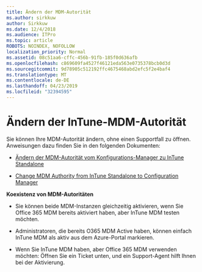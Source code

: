 ```yaml
---
title: Ändern der MDM-Autorität
ms.author: sirkkuw
author: Sirkkuw
ms.date: 12/4/2018
ms.audience: ITPro
ms.topic: article
ROBOTS: NOINDEX, NOFOLLOW
localization_priority: Normal
ms.assetid: 08c51aa6-cffc-456b-91fb-185f0d636afb
ms.openlocfilehash: c869609fa4527f46121eda563e0735378bcb0d3d
ms.sourcegitcommit: 9d78905c512192ffc4675468abd2efc5f2e4baf4
ms.translationtype: MT
ms.contentlocale: de-DE
ms.lasthandoff: 04/23/2019
ms.locfileid: "32394595"
---
```

# <a name="change-intune-mdm-authority"></a>Ändern der InTune-MDM-Autorität

Sie können Ihre MDM-Autorität ändern, ohne einen Supportfall zu öffnen. Anweisungen dazu finden Sie in den folgenden Dokumenten:
  
- [Ändern der MDM-Autorität vom Konfigurations-Manager zu InTune Standalone](https://docs.microsoft.com/sccm/mdm/deploy-use/migrate-change-mdm-authority)
    
- [Change MDM Authority from InTune Standalone to Configuration Manager](https://docs.microsoft.com/sccm/mdm/deploy-use/change-mdm-authority)
    
 **Koexistenz von MDM-Autoritäten**
  
- Sie können beide MDM-Instanzen gleichzeitig aktivieren, wenn Sie Office 365 MDM bereits aktiviert haben, aber InTune MDM testen möchten.
    
- Administratoren, die bereits O365 MDM Active haben, können einfach InTune MDM als aktiv aus dem Azure-Portal markieren.
    
- Wenn Sie InTune MDM haben, aber Office 365 MDM verwenden möchten: Öffnen Sie ein Ticket unten, und ein Support-Agent hilft Ihnen bei der Aktivierung.
    


